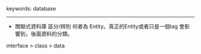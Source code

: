 keywords: database

---

* 關聯式資料庫
區分/辨別 何者為 Entity。真正的Entity或者只是一個tag
會影響到，後面資料的分類。

interface > class > data
